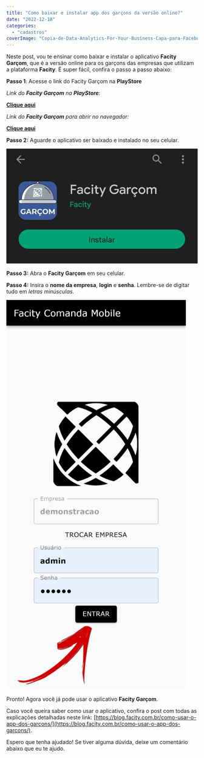 ```yaml
---
title: "Como baixar e instalar app dos garçons da versão online?"
date: "2022-12-18"
categories: 
  - "cadastros"
coverImage: "Copia-de-Data-Analytics-For-Your-Business-Capa-para-Facebook-1640-×-724-px-35-1.png"
---
```


Neste post, vou te ensinar como baixar e instalar o aplicativo **Facity Garçom**, que é a versão online para os garçons das empresas que utilizam a plataforma **Facity**. É super fácil, confira o passo a passo abaixo:

**Passo 1**: Acesse o link do Facity Garçom na **PlayStore**

_Link do **Facity Garçom** na **PlayStore**_:

**[Clique aqui](https://play.google.com/store/apps/details?id=br.com.facity.facitygarcom)**

_Link do **Facity Garçom** para abrir no navegador:_

**[Clique aqui](https://garcom.facity.com.br/nomedaempresa/login)**

**Passo 2:** Aguarde o aplicativo ser baixado e instalado no seu celular.

![Neste post, vamos te ensinar como utilizar o aplicativo Facity Garçom para tornar o trabalho dos garçons mais fácil e eficiente. Você aprenderá a baixar e instalar o app e a gerenciar pedidos, mesas e clientes de forma simples e prática. Se você é um garçom em busca de mais praticidade, continue lendo!](images/image-4-1.png)

**Passo 3:** Abra o **Facity Garçom** em seu celular.

**Passo 4:** Insira o **nome da empresa**, **login** e **senha**. Lembre-se de digitar tudo em _letras minúsculas._

![](images/image-5-473x1024.png)

Pronto! Agora você já pode usar o aplicativo **Facity Garçom**.

Caso você queira saber como usar o aplicativo, confira o post com todas as explicações detalhadas neste link: [https://blog.facity.com.br/como-usar-o-app-dos-garcons/](https://blog.facity.com.br/como-usar-o-app-dos-garcons/).

Espero que tenha ajudado! Se tiver alguma dúvida, deixe um comentário abaixo que eu te ajudo.
